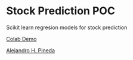 # Stock Prediction POC

Scikit learn regresion models for stock prediction



[Colab Demo](https://colab.research.google.com/drive/1MO6rQH1QBd-uc1lVSTeQNJqtdk92xziu)

[Alejandro H. Pineda](https://alehpineda.github.io/online-cv/)
